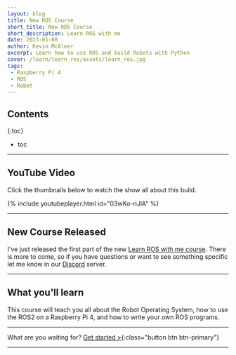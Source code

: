 ```yaml
---
layout: blog
title: New ROS Course
short_title: New ROS Course
short_description: Learn ROS with me
date: 2023-01-08
author: Kevin McAleer
excerpt: Learn how to use ROS and build Robots with Python
cover: /learn/learn_ros/assets/learn_ros.jpg
tags:
 - Raspberry Pi 4
 - ROS
 - Robot
---
```


## Contents

{:toc}
* toc

---

## YouTube Video

Click the thumbnails below to watch the show all about this build.

{% include youtubeplayer.html id="03wKo-riJlA" %}

---

## New Course Released

I've just released the first part of the new [Learn ROS with me course](/learn/learn_ros). There is more to come, so if you have questions or want to see something specific let me know in our [Discord](/discord) server.

---

## What you'll learn

This course will teach you all about the Robot Operating System, how to use the ROS2 on a Raspberry Pi 4, and how to write your own ROS programs.

---

What are you waiting for? [Get started >](/learn/learn_ros){:class="button btn btn-primary"}

---
